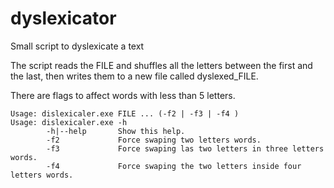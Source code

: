 # dyslexicator
Small script to dyslexicate a text

The script reads the FILE and shuffles all the letters between the first and the last, then writes them to a new file called dyslexed_FILE.

There are flags to affect words with less than 5 letters.

```
Usage: dislexicaler.exe FILE ... (-f2 | -f3 | -f4 )
Usage: dislexicaler.exe -h
        -h|--help       Show this help.
        -f2             Force swaping two letters words.
        -f3             Force swaping las two letters in three letters words.
        -f4             Force swaping the two letters inside four letters words.
```
